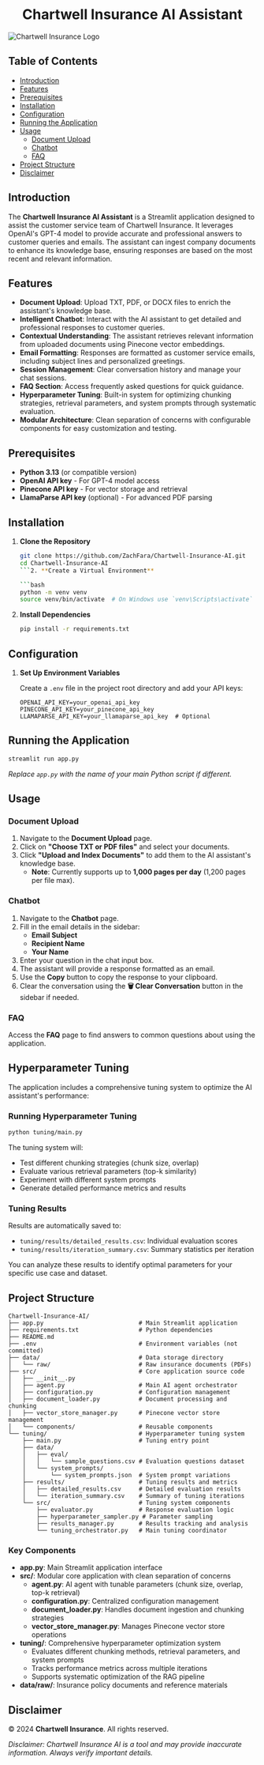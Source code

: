 <h1 align="center">
Chartwell Insurance AI Assistant
</h1>

![Chartwell Insurance Logo](https://www.chartwellins.com/img/~www.chartwellins.com/layout-assets/logo.png)

## Table of Contents

- [Introduction](#introduction)
- [Features](#features)
- [Prerequisites](#prerequisites)
- [Installation](#installation)
- [Configuration](#configuration)
- [Running the Application](#running-the-application)
- [Usage](#usage)
  - [Document Upload](#document-upload)
  - [Chatbot](#chatbot)
  - [FAQ](#faq)
- [Project Structure](#project-structure)
- [Disclaimer](#disclaimer)

## Introduction

The **Chartwell Insurance AI Assistant** is a Streamlit application designed to assist the customer service team of Chartwell Insurance. It leverages OpenAI's GPT-4 model to provide accurate and professional answers to customer queries and emails. The assistant can ingest company documents to enhance its knowledge base, ensuring responses are based on the most recent and relevant information.

## Features

- **Document Upload**: Upload TXT, PDF, or DOCX files to enrich the assistant's knowledge base.
- **Intelligent Chatbot**: Interact with the AI assistant to get detailed and professional responses to customer queries.
- **Contextual Understanding**: The assistant retrieves relevant information from uploaded documents using Pinecone vector embeddings.
- **Email Formatting**: Responses are formatted as customer service emails, including subject lines and personalized greetings.
- **Session Management**: Clear conversation history and manage your chat sessions.
- **FAQ Section**: Access frequently asked questions for quick guidance.
- **Hyperparameter Tuning**: Built-in system for optimizing chunking strategies, retrieval parameters, and system prompts through systematic evaluation.
- **Modular Architecture**: Clean separation of concerns with configurable components for easy customization and testing.


## Prerequisites

- **Python 3.13** (or compatible version)
- **OpenAI API key** - For GPT-4 model access
- **Pinecone API key** - For vector storage and retrieval
- **LlamaParse API key** (optional) - For advanced PDF parsing

## Installation

1. **Clone the Repository**

   ```bash
   git clone https://github.com/ZachFara/Chartwell-Insurance-AI.git
   cd Chartwell-Insurance-AI
   ```2. **Create a Virtual Environment**

   ```bash
   python -m venv venv
   source venv/bin/activate  # On Windows use `venv\Scripts\activate`
   ```

3. **Install Dependencies**

   ```bash
   pip install -r requirements.txt
   ```

## Configuration

1. **Set Up Environment Variables**

   Create a `.env` file in the project root directory and add your API keys:

   ```env
   OPENAI_API_KEY=your_openai_api_key
   PINECONE_API_KEY=your_pinecone_api_key
   LLAMAPARSE_API_KEY=your_llamaparse_api_key  # Optional
   ```

## Running the Application

```bash
streamlit run app.py
```

*Replace `app.py` with the name of your main Python script if different.*

## Usage

### Document Upload

1. Navigate to the **Document Upload** page.
2. Click on **"Choose TXT or PDF files"** and select your documents.
3. Click **"Upload and Index Documents"** to add them to the AI assistant's knowledge base.
   - **Note**: Currently supports up to **1,000 pages per day** (1,200 pages per file max).

### Chatbot

1. Navigate to the **Chatbot** page.
2. Fill in the email details in the sidebar:
   - **Email Subject**
   - **Recipient Name**
   - **Your Name**
3. Enter your question in the chat input box.
4. The assistant will provide a response formatted as an email.
5. Use the **Copy** button to copy the response to your clipboard.
6. Clear the conversation using the **🗑️ Clear Conversation** button in the sidebar if needed.

### FAQ

Access the **FAQ** page to find answers to common questions about using the application.

## Hyperparameter Tuning

The application includes a comprehensive tuning system to optimize the AI assistant's performance:

### Running Hyperparameter Tuning

```bash
python tuning/main.py
```

The tuning system will:
- Test different chunking strategies (chunk size, overlap)
- Evaluate various retrieval parameters (top-k similarity)
- Experiment with different system prompts
- Generate detailed performance metrics and results

### Tuning Results

Results are automatically saved to:
- `tuning/results/detailed_results.csv`: Individual evaluation scores
- `tuning/results/iteration_summary.csv`: Summary statistics per iteration

You can analyze these results to identify optimal parameters for your specific use case and dataset.

## Project Structure

```
Chartwell-Insurance-AI/
├── app.py                           # Main Streamlit application
├── requirements.txt                 # Python dependencies
├── README.md
├── .env                             # Environment variables (not committed)
├── data/                            # Data storage directory
│   └── raw/                         # Raw insurance documents (PDFs)
├── src/                             # Core application source code
│   ├── __init__.py
│   ├── agent.py                     # Main AI agent orchestrator
│   ├── configuration.py             # Configuration management
│   ├── document_loader.py           # Document processing and chunking
│   ├── vector_store_manager.py      # Pinecone vector store management
│   └── components/                  # Reusable components
└── tuning/                          # Hyperparameter tuning system
    ├── main.py                      # Tuning entry point
    ├── data/
    │   ├── eval/
    │   │   └── sample_questions.csv # Evaluation questions dataset
    │   └── system_prompts/
    │       └── system_prompts.json  # System prompt variations
    ├── results/                     # Tuning results and metrics
    │   ├── detailed_results.csv     # Detailed evaluation results
    │   └── iteration_summary.csv    # Summary of tuning iterations
    └── src/                         # Tuning system components
        ├── evaluator.py             # Response evaluation logic
        ├── hyperparameter_sampler.py # Parameter sampling
        ├── results_manager.py       # Results tracking and analysis
        └── tuning_orchestrator.py   # Main tuning coordinator
```

### Key Components

- **app.py**: Main Streamlit application interface
- **src/**: Modular core application with clean separation of concerns
  - **agent.py**: AI agent with tunable parameters (chunk size, overlap, top-k retrieval)
  - **configuration.py**: Centralized configuration management
  - **document_loader.py**: Handles document ingestion and chunking strategies
  - **vector_store_manager.py**: Manages Pinecone vector store operations
- **tuning/**: Comprehensive hyperparameter optimization system
  - Evaluates different chunking methods, retrieval parameters, and system prompts
  - Tracks performance metrics across multiple iterations
  - Supports systematic optimization of the RAG pipeline
- **data/raw/**: Insurance policy documents and reference materials



## Disclaimer

© 2024 **Chartwell Insurance**. All rights reserved.

*Disclaimer: Chartwell Insurance AI is a tool and may provide inaccurate information. Always verify important details.*


